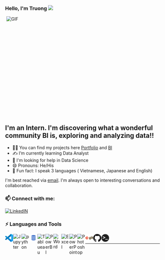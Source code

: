 ### Hello,  I'm Truong <img src="https://raw.githubusercontent.com/MartinHeinz/MartinHeinz/master/wave.gif" width="30px">

 <img align="right" alt="GIF" src="https://user-images.githubusercontent.com/93698809/145155444-ca5085a9-7dc5-48ad-8743-8bfde5c7c94b.gif" width="500" height="350" />
 
 
## **I'm an Intern. I'm discovering what a wonderful community BI is, exploring and analyzing data!!**
- 👨‍💻 You can find my projects here [Portfolio](https://www.linkedin.com/login) and [BI](https://public.tableau.com/)
- ✍ I’m currently learning Data Analyst
- 🤔 I'm looking for help in Data Science
- 😄 Pronouns: He/His
- 🌱 Fun fact: I speak 3 languages ( Vietnamese, Japanese and English)

I'm best reached via [email](https://www.google.com/intl/vi/gmail/about/). I'm always open to interesting conversations and collaboration.



### 📫 Connect with me:

[![LinkedIN](https://img.shields.io/badge/LinkedIn-0077B5?style=for-the-badge&logo=linkedin&color=%23003140&logoColor=white)](https://twitter.com/?lang=vi)



### ⚡ Languages and Tools

<img align="left" alt="Visual Studio Code" width="26px" src="https://raw.githubusercontent.com/github/explore/80688e429a7d4ef2fca1e82350fe8e3517d3494d/topics/visual-studio-code/visual-studio-code.png" />
<img align="left" alt="Jupyter" width="27px" src="https://user-images.githubusercontent.com/93107832/145180741-5a5f421f-411e-44dd-8d7b-d14c8571699a.jpeg" />
<img align="left" alt="python" width="27px" src="https://user-images.githubusercontent.com/93107832/145171697-ff4cea5e-4bae-4568-87ec-fc14b7f5ce73.png" />
<img align="left" alt="SQL" width="25px" src="https://raw.githubusercontent.com/github/explore/80688e429a7d4ef2fca1e82350fe8e3517d3494d/topics/sql/sql.png" />
<img align="left" alt="Tablueau" width="26px" src="https://user-images.githubusercontent.com/93698809/145163403-1e7f6365-0b17-44a2-b3bb-95b804932d25.png" />
<img align="left" alt="PowerBI" width="26px" src="https://user-images.githubusercontent.com/93698809/145163146-9fd1235f-8368-4d7d-8e7d-c78c7a8c5a89.png" />
<img align="left" alt="Word" width="26px" src="https://user-images.githubusercontent.com/93107832/145179345-45452cbc-da4d-48a1-8227-f5acc6b7e4b7.png" />
<img align="left" alt="Excel" width="26px" src="https://user-images.githubusercontent.com/93107832/145178141-9e4a5128-811f-44cd-a527-c2b71a9ad3ec.png" />
<img align="left" alt="PowerPoint" width="26px" src="https://user-images.githubusercontent.com/93107832/145179478-b08abcf6-867b-48cf-9c2c-e43f73f44bce.png" />

<img align="left" alt="Photoshop" width="26px" src="https://user-images.githubusercontent.com/93107832/145179597-ea21bb30-2964-4c38-be44-d6e10adaaae0.png" />
<img align="left" alt="Git" width="26px" src="https://raw.githubusercontent.com/github/explore/80688e429a7d4ef2fca1e82350fe8e3517d3494d/topics/git/git.png" />
<img align="left" alt="GitHub" width="26px" src="https://raw.githubusercontent.com/github/explore/78df643247d429f6cc873026c0622819ad797942/topics/github/github.png" />
<img align="left" alt="Terminal" width="26px" src="https://raw.githubusercontent.com/github/explore/80688e429a7d4ef2fca1e82350fe8e3517d3494d/topics/terminal/terminal.png" />

<br />

---



